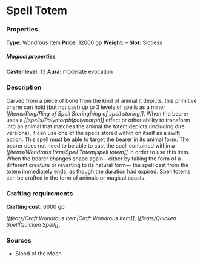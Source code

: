 ﻿---
Title: "Spell Totem"
Type: "Wondrous Item"
Price: "12000 gp"
Weight: "–"
Slot: "Slotless"
Caster level: "13"
Aura: "moderate evocation"
Description: |
  "Carved from a piece of bone from the kind of animal it depicts, this primitive charm can hold (but not cast) up to 3 levels of spells as a _minor ring of spell storing_. When the bearer uses a polymorph effect or other ability to transform into an animal that matches the animal the totem depicts (including dire versions), it can use one of the spells stored within on itself as a swift action. This spell must be able to target the bearer in its animal form. The bearer does not need to be able to cast the spell contained within a _spell totem_ in order to use this item. When the bearer changes shape again—either by taking the form of a different creature or reverting to its natural form— the spell cast from the totem immediately ends, as though the duration had expired. _Spell totems_ can be crafted in the form of animals or magical beasts."
Crafting cost: "6000 gp"
Sources: "['Blood of the Moon']"
---

# Spell Totem

### Properties

**Type:** Wondrous Item **Price:** 12000 gp **Weight:** – **Slot:** Slotless

##### Magical properties

**Caster level:** 13 **Aura:** moderate evocation

### Description

Carved from a piece of bone from the kind of animal it depicts, this primitive charm can hold (but not cast) up to 3 levels of spells as a minor _[[items/Ring/Ring of Spell Storing|ring of spell storing]]_. When the bearer uses a _[[spells/Polymorph|polymorph]]_ effect or other ability to transform into an animal that matches the animal the totem depicts (including dire versions), it can use one of the spells stored within on itself as a swift action. This spell must be able to target the bearer in its animal form. The bearer does not need to be able to cast the spell contained within a _[[items/Wondrous Item/Spell Totem|spell totem]]_ in order to use this item. When the bearer changes shape again—either by taking the form of a different creature or reverting to its natural form— the spell cast from the totem immediately ends, as though the duration had expired. Spell totems can be crafted in the form of animals or magical beasts.

### Crafting requirements

**Crafting cost:** 6000 gp

_[[feats/Craft Wondrous Item|Craft Wondrous Item]]_, _[[feats/Quicken Spell|Quicken Spell]]_,

### Sources

* Blood of the Moon